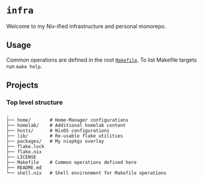 # `infra`

Welcome to my Nix-ified infrastructure and personal monorepo.

## Usage

Common operations are defined in the root [`Makefile`](./Makefile).
To list Makefile targets run `make help`.

## Projects

### Top level structure

```text
.
├── home/       # Home-Manager configurations
├── homelab/    # Additional homelab content
├── hosts/      # NixOS configurations
├── lib/        # Re-usable flake utilities
├── packages/   # My nixpkgs overlay
├── flake.lock
├── flake.nix
├── LICENSE
├── Makefile    # Common operations defined here
├── README.md
└── shell.nix   # Shell environment for Makefile operations
```
